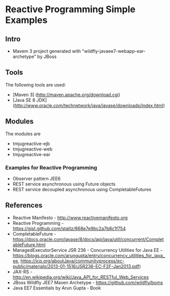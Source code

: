 # Reactive Programming Simple Examples

## Intro
 * Mavem 3 project generated with "wildfly-javaee7-webapp-ear-archetype" by JBoss

## Tools
The following tools are used:
 * [Maven 3] (http://maven.apache.org/download.cgi)
 * [Java SE 8 JDK] (http://www.oracle.com/technetwork/java/javase/downloads/index.html)

## Modules
The modules are

 * tmjugreactive-ejb
 * tmjugreactive-web
 * tmjugreactive-ear

### Examples for Reactive Programming
 * Observer pattern JEE6
 * REST service asynchronous using Future objects
 * REST service decoupled asynchronous using CompletableFutures

## References
 * Reactive Manifesto - http://www.reactivemanifesto.org
 * Reactive Programming - https://gist.github.com/staltz/868e7e9bc2a7b8c1f754
 * CompletableFuture - https://docs.oracle.com/javase/8/docs/api/java/util/concurrent/CompletableFuture.html
 * ManagedExecutorService JSR 236 - Concurrency Utilities for Java EE - https://blogs.oracle.com/arungupta/entry/concurrency_utilities_for_java_ee, https://jcp.org/aboutJava/communityprocess/ec-public/materials/2013-01-1516/JSR236-EC-F2F-Jan2013.pdf)
 * JAX-RS - http://en.wikipedia.org/wiki/Java_API_for_RESTful_Web_Services
 * JBoss Wildfly JEE7 Maven Archetype - https://github.com/wildfly/boms
 * Java EE7 Essentials by Arun Gupta - Book

